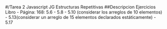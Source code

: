 #/Tarea 2 Javascript JG Estructuras Repetitivas
##Descripcion
Ejercicios Libro - Página: 168:
5.6 - 5.8 - 5.10 (considerar los arreglos de 10 elementos) - 5.13(considerar un arreglo de 15 elementos declarados estáticamente) - 5.17